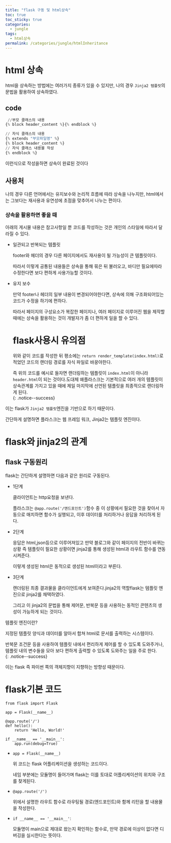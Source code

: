 ```yaml
---
title: "flask 구동 및 html상속"
toc: true
toc_sticky: true
categories:
  - jungle
tags:
  - html상속
permalink: /categories/jungle/htmlInheritance
---
```

# html 상속

html을 상속하는 방법에는 여러가지 종류가 있을 수 있지만, 나의 경우 `Jinja2 템플릿`의 문법을 활용하여 상속하였다.

## code
```python
 //부모 클래스의 내용
{% block header_content %}{% endblock %}

// 자식 클래스의 내용
{% extends "부모파일명" %}
{% block header_content %}
// 자식 클래스 내용물 작성
{% endblock %}

```
  
이런식으로 작성을하면 상속이 완료된 것이다

## 사용처

나의 경우 다른 언어에서는 유지보수와 논리적 흐름에 따라 상속을 나누지만, html에서는 그보다는 재사용과 유연성에 초점을 맞추어서 나누는 편이다.

### 상속을 활용하면 좋을 때

아래의 게시물 내용은 참고사항일 뿐 코드를 작성하는 것은 개인의 스타일에 따라서 달라질 수 있다.

-   일관되고 반복되는 템플릿  
      
    footer와 헤더의 경우 다른 페이지에서도 재사용이 될 가능성이 큰 템플릿이다.  
      
    따라서 이렇게 공통된 내용들은 상속을 통해 묶은 뒤 불러오고, 바디만 필요에따라 수정한다면 보다 편하게 사용가능할 것이다.
-   유지 보수  
      
    만약 footer나 헤더의 일부 내용이 변경되어야한다면, 상속에 의해 구조화되어있는 코드가 수정을 하기에 편하다.  
      
    따라서 페이지의 구성요소가 복잡한 페이지나, 여러 페이지로 이루어진 웹을 제작할 때에는 상속을 활용하는 것이 개발자가 좀 더 편하게 일을 할 수 있다.
    
    # flask사용시 유의점
    
    위와 같이 코드를 작성한 뒤 평소에는 `return render_template(index.html)`로 적었던 코드의 랜더링 경로를 자식 파일로 바꿍야한다.  
      
    즉 위의 코드를 예시로 들자면 랜더링하는 템플릿이 `index.html`이 아니라 `header.html`이 되는 것이다.도대체 왜플라스크는 기본적으로 여러 개의 템플릿이 상속관계를 가지고 있을 때에 제일 마지막에 선언된 템플릿을 최종적으로 랜더링하게 된다.  
    {: .notice--success}

이는 flask가 `Jinja2 템플릿`엔진을 기반으로 하기 때문이다.  
  
간단하게 설명하면 플라스크는 웹 프레임 워크, Jinja2는 템플릿 엔진이다.

# flask와 jinja2의 관계

## flask 구동원리

flask는 간단하게 설명하면 다음과 같은 원리로 구동된다.

-   1단계  
      
    클라이언트는 http요청을 보낸다.  
      
    플라스크는 `@app.route('/엔드포인트')`함수 중 이 상황에서 필요한 것을 찾아서 자동으로 매치하면 함수가 실행되고, 이후 데이터를 처리하거나 응답을 처리하게 된다.
-   2단계  
      
    응답은 html,json등으로 이루어져있고 만약 블로그와 같이 페이지의 전반이 바뀌는 상황 즉 템플릿이 필요한 상황이면 jinja2를 통해 생성된 html과 라우트 함수를 연동시켜준다.  
      
    이렇게 생성된 html은 동적으로 생성된 html이라고 부른다.
-   3단계  
      
    랜더링된 최종 결과물을 클라이언트에게 보여준다.jinja2의 역할flask는 템플릿 엔진으로 jinja2를 채택하였다.  
      
    그리고 이 jinja2의 문법을 통해 제어문, 반복문 등을 사용하는 동적인 콘텐츠의 생성이 가능하게 되는 것이다.

템플릿 엔진이란?  
  
지정된 템플릿 양식과 데이터를 알아서 합쳐 html로 문서를 출력하는 시스템이다.  
  
반복문 조건문 등을 사용하여 템플릿 내에서 편리하게 제어를 할 수 있도록 도와주거나, 템플릿 내의 변수들을 모아 보다 편하게 출력할 수 있도록 도와주는 일을 주로 한다.  
{: .notice--success}

이는 flask 즉 파이썬 쪽의 객체지향이 지향하는 방향성 때문이다.

# flask기본 코드

```
from flask import Flask

app = Flask(__name__)

@app.route('/')
def hello():
    return 'Hello, World!'

if __name__ == '__main__':
    app.run(debug=True)
```

-   `app = Flask(__name__)`  
      
    위 코드는 flask 어플리케이션을 생성하는 코드이다.  
      
    네임 부분에는 모듈명이 들어가며 flask는 이를 토대로 어플리케이션의 위치와 구조를 찾게된다.
-   `@app.route('/')`  
      
    위에서 설명한 라우트 함수로 라우팅될 경로(엔드포인트)와 함께 리턴을 할 내용물을 작성한다.
-   `if __name__ == '__main__'`:  
      
    모듈명이 main으로 제대로 왔는지 확인하는 함수로, 만약 경로에 이상이 없다면 디버깅을 실시한다는 뜻이다.